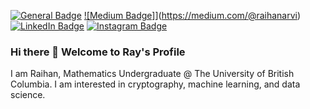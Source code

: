 

[![General Badge](https://img.shields.io/badge/<SUBJECT>-<STATUS>-<COLOR>.svg)](https:www.raihanarvi.com)
[![Medium Badge]](https://img.shields.io/badge/Medium-12100E?style=for-the-badge&logo=medium&logoColor=white)](https://medium.com/@raihanarvi)
[![LinkedIn Badge](https://img.shields.io/badge/LinkedIn-Profile-informational?style=flat&logo=linkedin&logoColor=white&color=0D76A8)](https://www.linkedin.com/in/raihan-arvi/)
[![Instagram Badge](https://img.shields.io/badge/Instagram-E4405F?style=for-the-badge&logo=instagram&logoColor=white)](https://www.instagram.com/raihan.arvi/)

### Hi there 👋 Welcome to Ray's Profile
I am Raihan, Mathematics Undergraduate @ The University of British Columbia. I am interested in cryptography, machine learning, and data science. 



<!--
**RaihanArvi/RaihanArvi** is a ✨ _special_ ✨ repository because its `README.md` (this file) appears on your GitHub profile.

Here are some ideas to get you started:

- 🔭 I’m currently working on ...
- 🌱 I’m currently learning ...
- 👯 I’m looking to collaborate on ...
- 🤔 I’m looking for help with ...
- 💬 Ask me about ...
- 📫 How to reach me: ...
- 😄 Pronouns: ...
- ⚡ Fun fact: ...
-->
